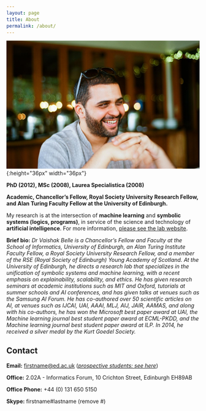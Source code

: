 ```yaml
---
layout: page
title: About
permalink: /about/
---
```



![](vaishak.JPG){:height="36px" width="36px"}  

**PhD (2012), MSc (2008), Laurea Specialistica (2008)** 

**Academic, Chancellor’s Fellow, Royal Society University Research Fellow, and Alan Turing Faculty Fellow at the University of Edinburgh.**

My research is at the intersection of **machine learning** and **symbolic systems (logics, programs)**, in service of the science and technology of **artificial intelligence**. For more information, [please see the lab website](/lab/).

**Brief bio:** *Dr Vaishak Belle is a Chancellor’s Fellow and Faculty at the School of Informatics, University of Edinburgh, an Alan Turing Institute Faculty Fellow, a Royal Society University Research Fellow, and a member of the RSE (Royal Society of Edinburgh) Young Academy of Scotland. At the University of Edinburgh, he directs a research lab that specializes in the unification of symbolic systems and machine learning, with a recent emphasis on explainability, scalability, and ethics. He has given research seminars at academic institutions such as MIT and Oxford, tutorials at summer schools and AI conferences, and has given talks at venues such as the Samsung AI Forum. He has co-authored over 50 scientific articles on AI, at venues such as IJCAI, UAI, AAAI, MLJ, AIJ, JAIR, AAMAS, and along with his co-authors, he has won the Microsoft best paper award at UAI, the Machine learning journal best student paper award at ECML-PKDD, and the Machine learning journal best student paper award at ILP. In 2014, he received a silver medal by the Kurt Goedel Society.* 

## Contact 

**Email:** firstname@ed.ac.uk ([*prospective students: see here*](https://www.evernote.com/shard/s7/sh/92a524f8-8f2b-4c3d-95da-bd0672557172/ba7d3263fc2ea1498d5fc85e02030184))

**Office:** 2.02A - Informatics Forum, 10 Crichton Street, Edinburgh EH89AB

**Office Phone:** +44 (0) 131 650 5150 

**Skype:** firstname#lastname (remove #)  
